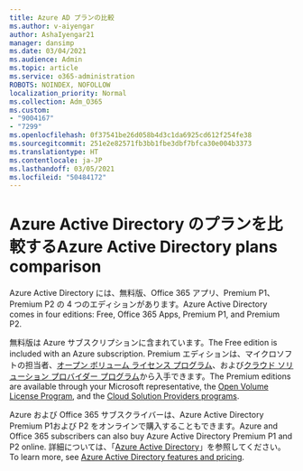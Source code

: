 ```yaml
---
title: Azure AD プランの比較
ms.author: v-aiyengar
author: AshaIyengar21
manager: dansimp
ms.date: 03/04/2021
ms.audience: Admin
ms.topic: article
ms.service: o365-administration
ROBOTS: NOINDEX, NOFOLLOW
localization_priority: Normal
ms.collection: Adm_O365
ms.custom:
- "9004167"
- "7299"
ms.openlocfilehash: 0f37541be26d058b4d3c1da6925cd612f254fe38
ms.sourcegitcommit: 251e2e82571fb3bb1fbe3dbf7bfca30e004b3373
ms.translationtype: HT
ms.contentlocale: ja-JP
ms.lasthandoff: 03/05/2021
ms.locfileid: "50484172"
---
```

# <a name="azure-active-directory-plans-comparison"></a><span data-ttu-id="e1cd3-102">Azure Active Directory のプランを比較する</span><span class="sxs-lookup"><span data-stu-id="e1cd3-102">Azure Active Directory plans comparison</span></span>

<span data-ttu-id="e1cd3-103">Azure Active Directory には、無料版、Office 365 アプリ、Premium P1、Premium P2 の 4 つのエディションがあります。</span><span class="sxs-lookup"><span data-stu-id="e1cd3-103">Azure Active Directory comes in four editions: Free, Office 365 Apps, Premium P1, and Premium P2.</span></span>

<span data-ttu-id="e1cd3-104">無料版は Azure サブスクリプションに含まれています。</span><span class="sxs-lookup"><span data-stu-id="e1cd3-104">The Free edition is included with an Azure subscription.</span></span> <span data-ttu-id="e1cd3-105">Premium エディションは、マイクロソフトの担当者、[オープン ボリューム ライセンス プログラム](https://go.microsoft.com/fwlink/?linkid=2110873)、および[クラウド ソリューション プロバイダー プログラム](https://go.microsoft.com/fwlink/?LinkId=614968&clcid=0x409)から入手できます。</span><span class="sxs-lookup"><span data-stu-id="e1cd3-105">The Premium editions are available through your Microsoft representative, the [Open Volume License Program](https://go.microsoft.com/fwlink/?linkid=2110873), and the [Cloud Solution Providers programs](https://go.microsoft.com/fwlink/?LinkId=614968&clcid=0x409).</span></span>

<span data-ttu-id="e1cd3-106">Azure および Office 365 サブスクライバーは、Azure Active Directory Premium P1および P2 をオンラインで購入することもできます。</span><span class="sxs-lookup"><span data-stu-id="e1cd3-106">Azure and Office 365 subscribers can also buy Azure Active Directory Premium P1 and P2 online.</span></span> <span data-ttu-id="e1cd3-107">詳細については、「[Azure Active Directory](https://go.microsoft.com/fwlink/?linkid=2081447)」を参照してください。</span><span class="sxs-lookup"><span data-stu-id="e1cd3-107">To learn more, see [Azure Active Directory features and pricing](https://go.microsoft.com/fwlink/?linkid=2081447).</span></span>
